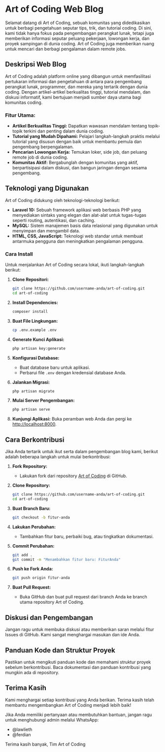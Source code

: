 # Art of Coding Web Blog

Selamat datang di Art of Coding, sebuah komunitas yang didedikasikan untuk berbagi pengetahuan seputar tips, trik, dan tutorial coding. Di sini, kami tidak hanya fokus pada pengembangan perangkat lunak, tetapi juga memberikan informasi seputar peluang pekerjaan, lowongan kerja, dan proyek sampingan di dunia coding. Art of Coding juga memberikan ruang untuk mencari dan berbagi pengalaman dalam remote jobs.

## Deskripsi Web Blog

Art of Coding adalah platform online yang dibangun untuk memfasilitasi pertukaran informasi dan pengetahuan di antara para pengembang perangkat lunak, programmer, dan mereka yang tertarik dengan dunia coding. Dengan artikel-artikel berkualitas tinggi, tutorial mendalam, dan diskusi informatif, kami bertujuan menjadi sumber daya utama bagi komunitas coding.

### Fitur Utama:
- **Artikel Berkualitas Tinggi:** Dapatkan wawasan mendalam tentang topik-topik terkini dan penting dalam dunia coding.
- **Tutorial yang Mudah Dipahami:** Pelajari langkah-langkah praktis melalui tutorial yang disusun dengan baik untuk membantu pemula dan pengembang berpengalaman.
- **Pencarian Lowongan Kerja:** Temukan loker, side job, dan peluang remote job di dunia coding.
- **Komunitas Aktif:** Bergabunglah dengan komunitas yang aktif, berpartisipasi dalam diskusi, dan bangun jaringan dengan sesama pengembang.

## Teknologi yang Digunakan

Art of Coding didukung oleh teknologi-teknologi berikut:

- **Laravel 10:** Sebuah framework aplikasi web berbasis PHP yang menyediakan sintaks yang elegan dan alat-alat untuk tugas-tugas seperti routing, autentikasi, dan caching.
- **MySQL:** Sistem manajemen basis data relasional yang digunakan untuk menyimpan dan mengambil data.
- **HTML, CSS, JavaScript:** Teknologi web standar untuk membuat antarmuka pengguna dan meningkatkan pengalaman pengguna.

### Cara Install

Untuk menjalankan Art of Coding secara lokal, ikuti langkah-langkah berikut:

1. **Clone Repositori:**
   ```bash
   git clone https://github.com/username-anda/art-of-coding.git
   cd art-of-coding
   ```

2. **Install Dependencies:**
   ```bash
   composer install
   ```

3. **Buat File Lingkungan:**
   ```bash
   cp .env.example .env
   ```

4. **Generate Kunci Aplikasi:**
   ```bash
   php artisan key:generate
   ```

5. **Konfigurasi Database:**
   - Buat database baru untuk aplikasi.
   - Perbarui file `.env` dengan kredensial database Anda.

6. **Jalankan Migrasi:**
   ```bash
   php artisan migrate
   ```

7. **Mulai Server Pengembangan:**
   ```bash
   php artisan serve
   ```

8. **Kunjungi Aplikasi:**
   Buka peramban web Anda dan pergi ke [http://localhost:8000](http://localhost:8000).

## Cara Berkontribusi

Jika Anda tertarik untuk ikut serta dalam pengembangan blog kami, berikut adalah beberapa langkah untuk mulai berkontribusi:

1. **Fork Repository:**
   - Lakukan fork dari repository [Art of Coding](https://github.com/lutfiihsan/blog-aoc) di GitHub.

2. **Clone Repository:**
   ```bash
   git clone https://github.com/username-anda/art-of-coding.git
   cd art-of-coding
   ```

3. **Buat Branch Baru:**
   ```bash
   git checkout -b fitur-anda
   ```

4. **Lakukan Perubahan:**
   - Tambahkan fitur baru, perbaiki bug, atau tingkatkan dokumentasi.

5. **Commit Perubahan:**
   ```bash
   git add .
   git commit -m "Menambahkan fitur baru: FiturAnda"
   ```

6. **Push ke Fork Anda:**
   ```bash
   git push origin fitur-anda
   ```

7. **Buat Pull Request:**
   - Buka GitHub dan buat pull request dari branch Anda ke branch utama repository Art of Coding.

## Diskusi dan Pengembangan

Jangan ragu untuk membuka diskusi atau memberikan saran melalui fitur Issues di GitHub. Kami sangat menghargai masukan dan ide Anda.

## Panduan Kode dan Struktur Proyek

Pastikan untuk mengikuti panduan kode dan memahami struktur proyek sebelum berkontribusi. Baca dokumentasi dan panduan kontribusi yang mungkin ada di repository.

## Terima Kasih

Kami menghargai setiap kontribusi yang Anda berikan. Terima kasih telah membantu mengembangkan Art of Coding menjadi lebih baik!

Jika Anda memiliki pertanyaan atau membutuhkan bantuan, jangan ragu untuk menghubungi admin melalui WhatsApp:
- @lawlieth
- @ferdian

Terima kasih banyak,
Tim Art of Coding